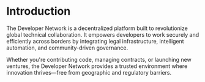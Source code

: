 # Introduction

The Developer Network is a decentralized platform built to revolutionize global technical collaboration. It empowers developers to work securely and efficiently across borders by integrating legal infrastructure, intelligent automation, and community-driven governance.

Whether you're contributing code, managing contracts, or launching new ventures, the Developer Network provides a trusted environment where innovation thrives—free from geographic and regulatory barriers.
